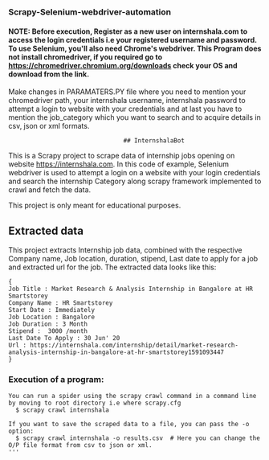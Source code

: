 ### Scrapy-Selenium-webdriver-automation

#### NOTE: Before execution, Register as a new user on internshala.com to access the login credentials i.e your registered username and password. To use Selenium, you'll also need Chrome's webdriver. This Program does not install chromedriver, if you required go to https://chromedriver.chromium.org/downloads check your OS and download from the link.

Make changes in PARAMATERS.PY file where you need to mention your chromedriver path, your internshala username, internshala password to attempt a login to website with your credentials and at last you have to mention the job_category which you want to search and to acquire details in csv, json or xml formats.

                                    ## InternshalaBot
This is a Scrapy project to scrape data of internship jobs opening on website https://internshala.com. In this code of example, Selenium webdriver is used to attempt a login on a website with your login credentials and search the internship Category along scrapy framework implemented to crawl and fetch the data.

This project is only meant for educational purposes.

## Extracted data
This project extracts Internship job data, combined with the respective Company name, Job location, duration, stipend, Last date to apply for a job and extracted url for the job. The extracted data looks like this:
```
{
Job Title : Market Research & Analysis Internship in Bangalore at HR Smartstorey
Company Name : HR Smartstorey
Start Date : Immediately
Job Location : Bangalore
Job Duration : 3 Month
Stipend :  3000 /month
Last Date To Apply : 30 Jun' 20
Url : https://internshala.com/internship/detail/market-research-analysis-internship-in-bangalore-at-hr-smartstorey1591093447 
}
```
### Execution of a program:
```
You can run a spider using the scrapy crawl command in a command line by moving to root directory i.e where scrapy.cfg
  $ scrapy crawl internshala
  
If you want to save the scraped data to a file, you can pass the -o option:
  $ scrapy crawl internshala -o results.csv  # Here you can change the O/P file format from csv to json or xml.
'''
